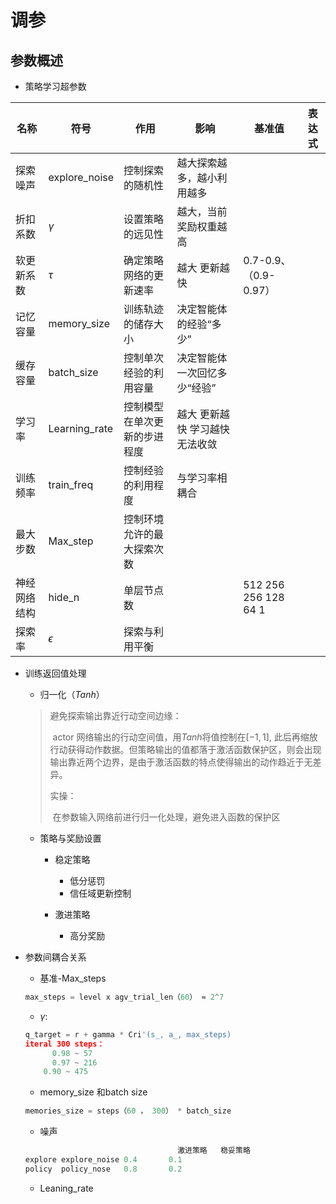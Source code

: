 # 调参

## 参数概述

- 策略学习超参数

| 名称         | 符号          | 作用                         | 影响                            | 基准值                | 表达式 |
| ------------ | ------------- | ---------------------------- | ------------------------------- | --------------------- | ------ |
| 探索噪声     | explore_noise | 控制探索的随机性             | 越大探索越多，越小利用越多      |                       |        |
| 折扣系数     | $\gamma$      | 设置策略的远见性             | 越大，当前奖励权重越高          |                       |        |
| 软更新系数   | $\tau$        | 确定策略网络的更新速率       | 越大 更新越快                   | 0.7-0.9、（0.9-0.97） |        |
| 记忆容量     | memory_size   | 训练轨迹的储存大小           | 决定智能体的经验“多少”          |                       |        |
| 缓存容量     | batch_size    | 控制单次经验的利用容量       | 决定智能体一次回忆多少“经验”    |                       |        |
| 学习率       | Learning_rate | 控制模型在单次更新的步进程度 | 越大 更新越快 学习越快 无法收敛 |                       |        |
| 训练频率     | train_freq    | 控制经验的利用程度           | 与学习率相耦合                  |                       |        |
| 最大步数     | Max_step      | 控制环境允许的最大探索次数   |                                 |                       |        |
| 神经网络结构 | hide_n        | 单层节点数                   |                                 | 512 256 256 128 64 1  |        |
| 探索率       | $\epsilon$    | 探索与利用平衡               |                                 |                       |        |

- 训练返回值处理

  - 归一化（$Tanh$）

  > 避免探索输出靠近行动空间边缘：
  >
  > ​         actor 网络输出的行动空间值，用$Tanh$将值控制在$[-1,1]$, 此后再缩放行动获得动作数据。但策略输出的值都落于激活函数保护区，则会出现输出靠近两个边界，是由于激活函数的特点使得输出的动作趋近于无差异。
  >
  > 实操：
  >
  > ​         在参数输入网络前进行归一化处理，避免进入函数的保护区

  - 策略与奖励设置

    - 稳定策略
      - 低分惩罚
      - 信任域更新控制

    - 激进策略
      - 高分奖励

- 参数间耦合关系

  - 基准-Max_steps

  ```python
  max_steps = level x agv_trial_len（60） ≈ 2^7
  ```

  - $\gamma$:

  ```python
  q_target = r + gamma * Cri'(s_, a_, max_steps)   
  iteral 300 steps：
  		0.98 ~ 57
    	0.97 ~ 216
      0.90 ~ 475
  ```

  - memory_size 和batch size

  ```python
  memories_size = steps（60 ， 300） * batch_size 
  ```

  - 噪声

  ```python
  						        	激进策略   稳妥策略
  explore explore_noise 0.4       0.1
  policy  policy_nose   0.8       0.2
  ```

  - Leaning_rate

  ```python
  ```

  